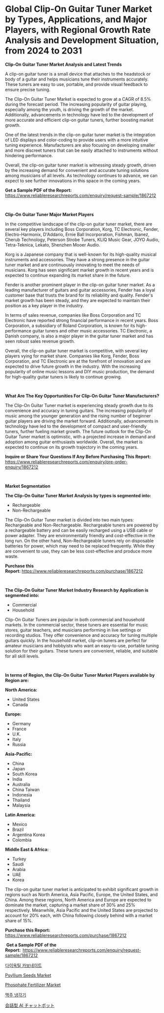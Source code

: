 <p><h1>Global Clip-On Guitar Tuner Market by Types, Applications, and Major Players, with Regional Growth Rate Analysis and Development Situation, from 2024 to 2031</h1></p><p><strong>Clip-On Guitar Tuner Market Analysis and Latest Trends</strong></p>
<p><p>A clip-on guitar tuner is a small device that attaches to the headstock or body of a guitar and helps musicians tune their instruments accurately. These tuners are easy to use, portable, and provide visual feedback to ensure precise tuning.</p><p>The Clip-On Guitar Tuner Market is expected to grow at a CAGR of 8.5% during the forecast period. The increasing popularity of guitar playing, especially among the youth, is driving the growth of the market. Additionally, advancements in technology have led to the development of more accurate and efficient clip-on guitar tuners, further boosting market growth.</p><p>One of the latest trends in the clip-on guitar tuner market is the integration of LED displays and color-coding to provide users with a more intuitive tuning experience. Manufacturers are also focusing on developing smaller and more discreet tuners that can be easily attached to instruments without hindering performance.</p><p>Overall, the clip-on guitar tuner market is witnessing steady growth, driven by the increasing demand for convenient and accurate tuning solutions among musicians of all levels. As technology continues to advance, we can expect to see further innovations in this space in the coming years.</p></p>
<p><strong>Get a Sample PDF of the Report:&nbsp;</strong> <a href="https://www.reliableresearchreports.com/enquiry/request-sample/1867212">https://www.reliableresearchreports.com/enquiry/request-sample/1867212</a></p>
<p>&nbsp;</p>
<p><strong>Clip-On Guitar Tuner Major Market Players</strong></p>
<p><p>In the competitive landscape of the clip-on guitar tuner market, there are several key players including Boss Corporation, Korg, TC Electronic, Fender, Electro-Harmonix, D'Addario, Ernie Ball Incorporation, Fishman, Ibanez, Cherub Technology, Peterson Strobe Tuners, KLIQ Music Gear, JOYO Audio, Tetra-Teknica, Lekato, Shenzhen Mooer Audio.</p><p>Korg is a Japanese company that is well-known for its high-quality musical instruments and accessories. They have a strong presence in the guitar tuner market and are continuously innovating to meet the needs of musicians. Korg has seen significant market growth in recent years and is expected to continue expanding its market share in the future.</p><p>Fender is another prominent player in the clip-on guitar tuner market. As a leading manufacturer of guitars and guitar accessories, Fender has a loyal customer base that trusts the brand for its reliability and quality. Fender's market growth has been steady, and they are expected to maintain their position as a key player in the industry.</p><p>In terms of sales revenue, companies like Boss Corporation and TC Electronic have reported strong financial performance in recent years. Boss Corporation, a subsidiary of Roland Corporation, is known for its high-performance guitar tuners and other music accessories. TC Electronic, a Danish company, is also a major player in the guitar tuner market and has seen robust sales revenue growth.</p><p>Overall, the clip-on guitar tuner market is competitive, with several key players vying for market share. Companies like Korg, Fender, Boss Corporation, and TC Electronic are at the forefront of innovation and are expected to drive future growth in the industry. With the increasing popularity of online music lessons and DIY music production, the demand for high-quality guitar tuners is likely to continue growing.</p></p>
<p>&nbsp;</p>
<p><strong>What Are The Key Opportunities For Clip-On Guitar Tuner Manufacturers?</strong></p>
<p><p>The Clip-On Guitar Tuner market is experiencing steady growth due to its convenience and accuracy in tuning guitars. The increasing popularity of music among the younger generation and the rising number of beginner guitar players are driving the market forward. Additionally, advancements in technology have led to the development of compact and user-friendly tuners, further fueling market growth. The future outlook for the Clip-On Guitar Tuner market is optimistic, with a projected increase in demand and adoption among guitar enthusiasts worldwide. Overall, the market is expected to continue on its growth trajectory in the coming years.</p></p>
<p><strong>Inquire or Share Your Questions If Any Before Purchasing This Report:</strong> <a href="https://www.reliableresearchreports.com/enquiry/pre-order-enquiry/1867212">https://www.reliableresearchreports.com/enquiry/pre-order-enquiry/1867212</a></p>
<p>&nbsp;</p>
<p><strong>Market Segmentation</strong></p>
<p><strong>The Clip-On Guitar Tuner Market Analysis by types is segmented into:</strong></p>
<p><ul><li>Rechargeable</li><li>Non-Rechargeable</li></ul></p>
<p><p>The Clip-On Guitar Tuner market is divided into two main types: Rechargeable and Non-Rechargeable. Rechargeable tuners are powered by a rechargeable battery and can be easily recharged using a USB cable or power adapter. They are environmentally friendly and cost-effective in the long run. On the other hand, Non-Rechargeable tuners rely on disposable batteries for power, which may need to be replaced frequently. While they are convenient to use, they can be less cost-effective and produce more waste.</p></p>
<p><strong>Purchase this Report:&nbsp;</strong><a href="https://www.reliableresearchreports.com/purchase/1867212">https://www.reliableresearchreports.com/purchase/1867212</a></p>
<p>&nbsp;</p>
<p><strong>The Clip-On Guitar Tuner Market Industry Research by Application is segmented into:</strong></p>
<p><ul><li>Commercial</li><li>Household</li></ul></p>
<p><p>Clip-On Guitar Tuners are popular in both commercial and household markets. In the commercial sector, these tuners are essential for music stores, guitar teachers, and musicians performing in live settings or recording studios. They offer convenience and accuracy for tuning multiple guitars quickly. In the household market, clip-on tuners are perfect for amateur musicians and hobbyists who want an easy-to-use, portable tuning solution for their guitars. These tuners are convenient, reliable, and suitable for all skill levels.</p></p>
<p>&nbsp;</p>
<p><strong>In terms of Region, the Clip-On Guitar Tuner Market Players available by Region are:</strong></p>
<p>
    <p> <strong> North America: </strong>
        <ul>
            <li>United States</li>
            <li>Canada</li>
        </ul>
        </p> 
    <p> <strong> Europe: </strong>
        <ul>
            <li>Germany</li>
            <li>France</li>
            <li>U.K.</li>
            <li>Italy</li>
            <li>Russia</li>
        </ul>
        </p> 
    <p> <strong> Asia-Pacific: </strong>
        <ul>
            <li>China</li>
            <li>Japan</li>
            <li>South Korea</li>
            <li>India</li>
            <li>Australia</li>
            <li>China Taiwan</li>
            <li>Indonesia</li>
            <li>Thailand</li>
            <li>Malaysia</li>
        </ul>
        </p> 
    <p> <strong> Latin America: </strong>
        <ul>
            <li>Mexico</li>
            <li>Brazil</li>
            <li>Argentina Korea</li>
            <li>Colombia</li>
        </ul>
        </p> 
    <p> <strong> Middle East & Africa: </strong>
        <ul>
            <li>Turkey</li>
            <li>Saudi</li>
            <li>Arabia</li>
            <li>UAE</li>
            <li>Korea</li>
        </ul>
    </p>
    </p>
<p><p>The clip-on guitar tuner market is anticipated to exhibit significant growth in regions such as North America, Asia Pacific, Europe, the United States, and China. Among these regions, North America and Europe are expected to dominate the market, capturing a market share of 30% and 25% respectively. Meanwhile, Asia Pacific and the United States are projected to account for 20% each, with China following closely behind with a market share of 15%.</p></p>
<p><strong>Purchase this Report: </strong><a href="https://www.reliableresearchreports.com/purchase/1867212">https://www.reliableresearchreports.com/purchase/1867212</a></p>
<p>&nbsp;<strong>Get a Sample PDF of the Report:&nbsp;&nbsp;</strong><a href="https://www.reliableresearchreports.com/enquiry/request-sample/1867212">https://www.reliableresearchreports.com/enquiry/request-sample/1867212</a></p>
<p><strong></strong></p>
<p><p><a href="https://medium.com/@bubblebutt879567/2024%EB%85%84%EB%B6%80%ED%84%B0-2031%EB%85%84%EA%B9%8C%EC%A7%80%EC%9D%98-%EB%94%94%EC%98%A5%ED%8B%B8-%EC%B9%B4%EB%B3%B4%EB%84%A4%EC%9D%B4%ED%8A%B8-%EC%8B%9C%EC%9E%A5-%EB%B6%84%EC%84%9D-%EB%B0%8F-%EA%B7%9C%EB%AA%A8-%EC%98%88%EC%B8%A1-da9dd27ac29f">다이옥틸 카보네이트</a></p><p><a href="https://issuu.com/reportprime-2/docs/psyllium-seeds-market-size-2030.pptx">Psyllium Seeds Market</a></p><p><a href="https://issuu.com/reportprime-2/docs/phosphate-fertilizer-market-size-2030.pptx">Phosphate Fertilizer Market</a></p><p><a href="https://github.com/TrevorKruvalis5678/Market-Research-Report-List-1/blob/main/58063327486.md">맥주 냉각기</a></p><p><a href="https://medium.com/@opalkilback2023/conversational-ai-chatbot%E5%B8%82%E5%A0%B4%E3%81%AE%E8%A6%8F%E6%A8%A1%E3%81%A8%E5%B8%82%E5%A0%B4%E5%8B%95%E5%90%91-%E5%AE%8C%E5%85%A8%E3%81%AA%E7%94%A3%E6%A5%AD%E6%A6%82%E8%A6%81-2024%E5%B9%B4%E3%81%8B%E3%82%892031%E5%B9%B4-ebf7e50b8323">会話型 AI チャットボット</a></p></p>